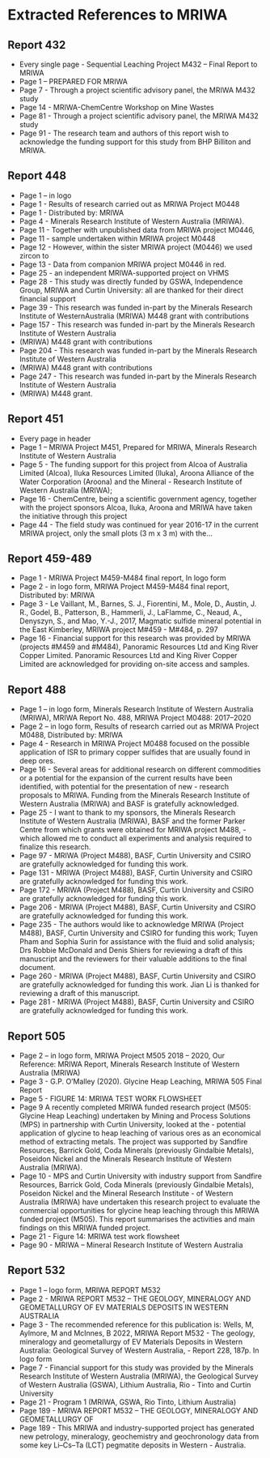 # Extracted References to MRIWA

## Report 432

- Every single page - Sequential Leaching Project M432 – Final Report to MRIWA
- Page 1 –  PREPARED FOR MRIWA
- Page 7 - Through a project scientific advisory panel, the MRIWA M432 study
- Page 14 - MRIWA-ChemCentre Workshop on Mine Wastes 
- Page 81 - Through a project scientific advisory panel, the MRIWA M432 study
- Page 91 - The research team and authors of this report wish to acknowledge the funding support for this study from BHP Billiton and MRIWA.

## Report 448

- Page 1 – in logo
- Page 1 - Results of research carried out as MRIWA Project M0448
- Page 1 - Distributed by: MRIWA
- Page 4 - Minerals Research Institute of Western Australia (MRIWA).
- Page 11 - Together with unpublished data from MRIWA project M0446,
- Page 11 - sample undertaken within MRIWA project M0448
- Page 12 - However, within the sister MRIWA project (M0446) we used zircon to
- Page 13 - Data from companion MRIWA project M0446 in red.
- Page 25 - an independent MRIWA-supported project on VHMS
- Page 28 - This study was directly funded by GSWA, Independence Group, MRIWA and Curtin University: all are thanked for their direct financial support
- Page 39 - This research was funded in-part by the Minerals Research Institute of WesternAustralia (MRIWA) M448 grant with contributions
- Page 157 - This research was funded in-part by the Minerals Research Institute of Western Australia
- (MRIWA) M448 grant with contributions
- Page 204 - This research was funded in-part by the Minerals Research Institute of Western Australia
- (MRIWA) M448 grant with contributions
- Page 247 - This research was funded in-part by the Minerals Research Institute of Western Australia
- (MRIWA) M448 grant.

## Report 451

- Every page in header
- Page 1 – MRIWA Project M451, Prepared for MRIWA, Minerals Research Institute of Western Australia
- Page 5 - The funding support for this project from Alcoa of Australia Limited (Alcoa), Iluka Resources Limited (Iluka), Aroona Alliance of the Water Corporation (Aroona) and the Mineral - Research Institute of Western Australia (MRIWA); 
- Page 16 - ChemCentre, being a scientific government agency, together with the project sponsors Alcoa, Iluka, Aroona and MRIWA have taken the initiative through this project
- Page 44 - The field study was continued for year 2016-17 in the current MRIWA project, only the small plots (3 m x 3 m) with the…

## Report 459-489

- Page 1 - MRIWA Project M459-M484 final report, In logo form
- Page 2 - in logo form, MRIWA Project M459-M484 final report, Distributed by: MRIWA
- Page 3 - Le Vaillant, M., Barnes, S. J., Fiorentini, M., Mole, D., Austin, J. R., Godel, B., Patterson, B., Hammerli, J., LaFlamme, C., Neaud, A., Denyszyn, S., and Mao, Y.-J., 2017, Magmatic sulfide mineral potential in the East Kimberley, MRIWA project M#459 - M#484, p. 297
- Page 16 - Financial support for this research was provided by MRIWA (projects #M459 and #M484), Panoramic Resources Ltd and King River Copper Limited. Panoramic Resources Ltd and King River Copper Limited are acknowledged for providing on-site access and samples.

## Report 488

- Page 1 – in logo form, Minerals Research Institute of Western Australia (MRIWA), MRIWA Report No. 488, MRIWA Project M0488: 2017–2020
- Page 2 – in logo form, Results of research carried out as MRIWA Project M0488, Distributed by: MRIWA
- Page 4 - Research in MRIWA Project M0488 focused on the possible application of ISR to primary copper sulfides that are usually found in deep ores.
- Page 16 - Several areas for additional research on different commodities or a potential for the expansion of the current results have been identified, with potential for the presentation of new - research proposals to MRIWA. Funding from the Minerals Research Institute of Western Australia (MRIWA) and BASF is gratefully acknowledged.
- Page 25 - I want to thank to my sponsors, the Minerals Research Institute of Western Australia (MRIWA), BASF and the former Parker Centre from which grants were obtained for MRIWA project M488, - which allowed me to conduct all experiments and analysis required to finalize this research.
- Page 97 - MRIWA (Project M488), BASF, Curtin University and CSIRO are gratefully acknowledged for funding this work.
- Page 131 - MRIWA (Project M488), BASF, Curtin University and CSIRO are gratefully acknowledged for funding this work.
- Page 172 - MRIWA (Project M488), BASF, Curtin University and CSIRO are gratefully acknowledged for funding this work.
- Page 206 - MRIWA (Project M488), BASF, Curtin University and CSIRO are gratefully acknowledged for funding this work.
- Page 235 - The authors would like to acknowledge MRIWA (Project M488), BASF, Curtin University and CSIRO for funding this work; Tuyen Pham and Sophia Surin for assistance with the fluid and solid analysis; Drs Robbie McDonald and Denis Shiers for reviewing a draft of this manuscript and the reviewers for their valuable additions to the final document.
- Page 260 - MRIWA (Project M488), BASF, Curtin University and CSIRO are gratefully acknowledged for funding this work. Jian Li is thanked for reviewing a draft of this manuscript.
- Page 281 - MRIWA (Project M488), BASF, Curtin University and CSIRO are gratefully acknowledged for funding this work.

## Report 505

- Page 2 – in logo form, MRIWA Project M505 2018 – 2020, Our Reference: MRIWA Report, Minerals Research Institute of Western Australia (MRIWA)
- Page 3 - G.P. O’Malley (2020). Glycine Heap Leaching, MRIWA 505 Final Report
- Page 5 - FIGURE 14: MRIWA TEST WORK FLOWSHEET
- Page 9 A recently completed MRIWA funded research project (M505: Glycine Heap Leaching) undertaken by Mining and Process Solutions (MPS) in partnership with Curtin University, looked at the - potential application of glycine to heap leaching of various ores as an economical method of extracting metals. The project was supported by Sandfire Resources, Barrick Gold, Coda Minerals (previously Gindalbie Metals), Poseidon Nickel and the Minerals Research Institute of Western Australia (MRIWA).
- Page 10 - MPS and Curtin University with industry support from Sandfire Resources, Barrick Gold, Coda Minerals (previously Gindalbie Metals), Poseidon Nickel and the Mineral Research Institute - of Western Australia (MRIWA) have undertaken this research project to evaluate the commercial opportunities for glycine heap leaching through this MRIWA funded project (M505). This report summarises the activities and main findings on this MRIWA funded project.
- Page 21 - Figure 14: MRIWA test work flowsheet
- Page 90 - MRIWA – Mineral Research Institute of Western Australia

## Report 532

- Page 1 – logo form, MRIWA REPORT M532
- Page 2 - MRIWA REPORT M532 – THE GEOLOGY, MINERALOGY AND GEOMETALLURGY OF EV MATERIALS DEPOSITS IN WESTERN AUSTRALIA
- Page 3 - The recommended reference for this publication is:
Wells, M, Aylmore, M and McInnes, B 2022, MRIWA Report M532 - The geology, mineralogy and geometallurgy of EV Materials Deposits in Western Australia: Geological Survey of Western Australia, - Report 228, 187p. In logo form
- Page 7 - Financial support for this study was provided by the Minerals Research Institute of Western Australia (MRIWA), the Geological Survey of Western Australia (GSWA), Lithium Australia, Rio - Tinto and Curtin University
- Page 21 - Program 1 (MRIWA, GSWA, Rio Tinto, Lithium Australia) 
- Page 189 - MRIWA REPORT M532 – THE GEOLOGY, MINERALOGY AND GEOMETALLURGY OF
- Page 189 - This MRIWA and industry-supported project has generated new petrology, mineralogy, geochemistry and geochronology data from some key Li–Cs–Ta (LCT) pegmatite deposits in Western - Australia.
